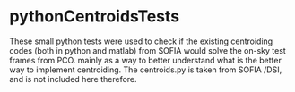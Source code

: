 # pythonCentroidsTests
These small python tests were used to check if the existing centroiding codes (both in python and matlab) from SOFIA would solve the on-sky test frames from PCO. mainly as a way to better understand what is the better way to implement centroiding. The centroids.py is taken from SOFIA /DSI, and is not included here therefore.
